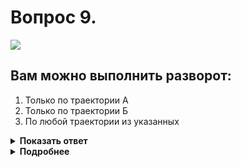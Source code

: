 # Вопрос 9.

![](https://s.drom.ru/i24227/pdd/tickets/2016/1542608293.jpg)

## Вам можно выполнить разворот:

1. Только по траектории А
2. Только по траектории Б
3. По любой траектории из указанных

<details>
<summary><b>Показать ответ</b></summary>
Правильный ответ: 2
</details>
<details>
<summary><b>Подробнее</b></summary>
При наличии слева трамвайных путей попутного направления, расположенных на одном уровне с проезжей частью, для выполнения разворота необходимо заблаговременно выехать на трамвайные пути, после чего выполнить маневр. При этом не должно создаваться помех трамваю. Вам можно выполнить разворот только по траектории «Б».
(Пункты 8.5, 9.6 ПДД)
</details>